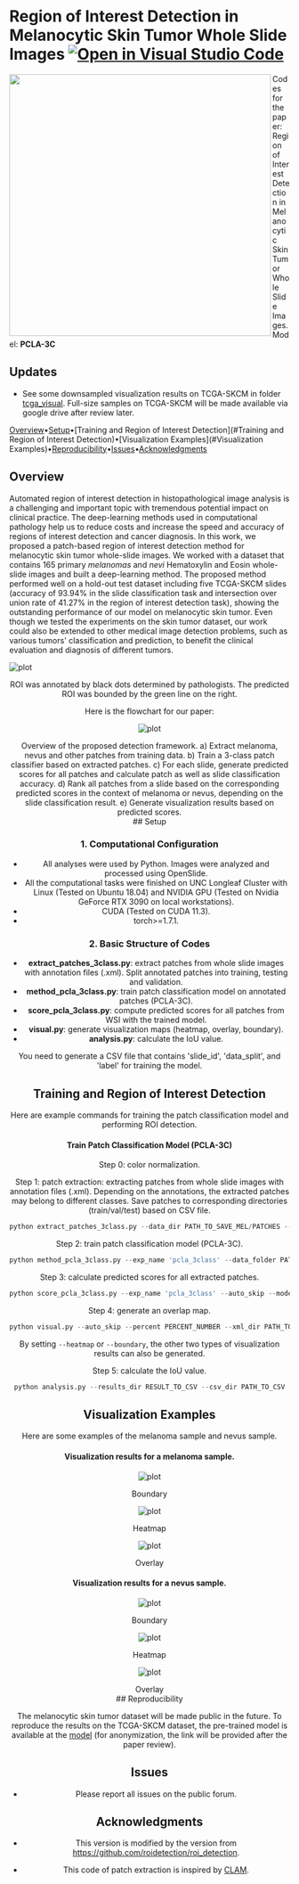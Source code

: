 # Region of Interest Detection in Melanocytic Skin Tumor Whole Slide Images [![Open in Visual Studio Code](vscode.svg)](https://code.visualstudio.com/)

[<img src="TCGA1.gif" width="470px" align="left" />](https://github.com/cyMichael/ROI_Detection)Codes for the paper: Region of Interest Detection in Melanocytic Skin Tumor Whole Slide Images. Model: **PCLA-3C**

## Updates

- See some downsampled visualization results on TCGA-SKCM in folder [tcga_visual](/tcga_visual). Full-size samples on TCGA-SKCM will be made available via google drive after review later.



[Overview](#Overview)•[Setup](#Setup)•[Training and Region of Interest Detection](#Training and Region of Interest Detection)•[Visualization Examples](#Visualization Examples)•[Reproducibility](#Reproducibility)•[Issues](#Issues)•[Acknowledgments](#Acknowledgments)

## Overview

Automated region of interest detection in histopathological image analysis is a challenging and important topic with tremendous potential impact on clinical practice. The deep-learning methods used in computational pathology help us to reduce costs and increase the speed and accuracy of regions of interest detection and cancer diagnosis. In this work, we proposed a patch-based region of interest detection method for melanocytic skin tumor whole-slide images. We worked with a dataset that contains 165 primary *melanomas* and *nevi* Hematoxylin and Eosin whole-slide images and built a deep-learning method. The proposed method performed well on a hold-out test dataset including five TCGA-SKCM slides (accuracy of 93.94% in the slide classification task and intersection over union rate of 41.27% in the region of interest detection task), showing the outstanding performance of our model on melanocytic skin tumor. Even though we tested the experiments on the skin tumor dataset, our work could also be extended to other medical image detection problems, such as various tumors' classification and prediction, to benefit the clinical evaluation and diagnosis of different tumors.

![plot](./pics/task.jpg)

<center>ROI was annotated by black dots determined by pathologists. The predicted ROI was bounded by the green line on the right.<center>

Here is the flowchart for our paper:

![plot](./flowchart/flowchart.png)

<center>Overview of the proposed detection framework. a) Extract melanoma, nevus and other patches from training data. b) Train a 3-class patch classifier based on extracted patches. c) For each slide, generate predicted scores for all patches and calculate patch as well as slide classification accuracy. d) Rank all patches from a slide based on the corresponding predicted scores in the context of melanoma or nevus, depending on the slide classification result. e) Generate visualization results based on predicted scores.<center>
## Setup

### 1. Computational Configuration

- All analyses were used by Python. Images were analyzed and processed using OpenSlide. 
- All the computational tasks were finished on UNC Longleaf Cluster with Linux (Tested on Ubuntu 18.04) and NVIDIA GPU (Tested on Nvidia GeForce RTX 3090 on local workstations). 
- CUDA (Tested on CUDA 11.3).
- torch>=1.7.1.

### 2. Basic Structure of Codes

- **extract_patches_3class.py**: extract patches from whole slide images with annotation files (.xml). Split annotated patches into training, testing and validation. 
- **method_pcla_3class.py**: train patch classification model on annotated patches (PCLA-3C).
- **score_pcla_3class.py**: compute predicted scores for all patches from WSI with the trained model.
- **visual.py**: generate visualization maps (heatmap, overlay, boundary).
- **analysis.py**: calculate the IoU value.

You need to generate a CSV file that contains 'slide_id', 'data_split', and 'label' for training the model.

## Training and Region of Interest Detection

Here are example commands for training the patch classification model and performing ROI detection.

#### Train Patch Classification Model (PCLA-3C)

Step 0: color normalization.

Step 1: patch extraction: extracting patches from whole slide images with annotation files (.xml). Depending on the annotations, the extracted patches may belong to different classes. Save patches to corresponding directories (train/val/test) based on CSV file.

```python
python extract_patches_3class.py --data_dir PATH_TO_SAVE_MEL/PATCHES --csv_path PATH_TO_CSV --xml_annotation_new PATH_TO_SAVE_ANNOTATED_PATCHES/ANNOTATIONS_NEW --xml_annotation_other PATH_TO_SAVE_ANNOTATED_PATCHES/ANNOTATIONS_OTHER --feat_dir PATH_TO_SAVE_FEATURES
```

Step 2: train patch classification model (PCLA-3C).

```python
python method_pcla_3class.py --exp_name 'pcla_3class' --data_folder PATH_TO_SAVE_FEATURES --batch_size 100 --n_epochs 20
```

Step 3: calculate predicted scores for all extracted patches.

```python
python score_pcla_3class.py --exp_name 'pcla_3class' --auto_skip --model_load TRAINED_MODEL --csv_path PATH_TO_CSV --patch_path PATH_TO_ALL_FEATURES --results_dir PATH_TO_SAVE_RESULTS --classification_save_dir PATH_TO_SAVE_CLASSIFICATION_RESULTS
```

Step 4: generate an overlap map.

```python
python visual.py --auto_skip --percent PERCENT_NUMBER --xml_dir PATH_TO_XML --exp_name 'pcla_3class' --csv_path PATH_TO_CSV --wsi_dir PATH_TO_WSI --results_dir PATH_TO_SAVE_RESULTS --xml_dir PATH_TO_GROUND_TRUTH_LABELS --annotation_ratio ANNOTATION_NUMBER
```

By setting `--heatmap` or `--boundary`, the other two types of visualization results can also be generated.

Step 5: calculate the IoU value.

```python
python analysis.py --results_dir RESULT_TO_CSV --csv_dir PATH_TO_CSV
```

## Visualization Examples

Here are some examples of the melanoma sample and nevus sample.

#### Visualization results for a melanoma sample.

![plot](./visual_examples/mela_con.png)

<center>Boundary<center>

![plot](./visual_examples/mela_heat.png)

<center>Heatmap<center>

![plot](./visual_examples/mela_over.png)

<center>Overlay<center>

#### Visualization results for a nevus sample.

![plot](./visual_examples/nev_con.png)

<center>Boundary<center>

![plot](./visual_examples/nev_heat.png)

<center>Heatmap<center>

![plot](./visual_examples/nev_over.png)

<center>Overlay<center>
## Reproducibility

The melanocytic skin tumor dataset will be made public in the future. To reproduce the results on the TCGA-SKCM dataset, the pre-trained model is available at the [model]() (for anonymization, the link will be provided after the paper review).

## Issues

- Please report all issues on the public forum.

## Acknowledgments

- This version is modified by the version from https://github.com/roidetection/roi_detection.

- This code of patch extraction is inspired by [CLAM](https://github.com/mahmoodlab/CLAM).
